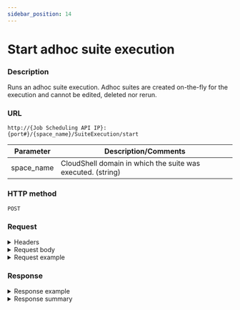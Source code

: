 ```yaml
---
sidebar_position: 14
---
```


# Start adhoc suite execution

### Description

Runs an adhoc suite execution. Adhoc suites are created on-the-fly for the execution and cannot be edited, deleted nor rerun.

### URL

`http://{Job Scheduling API IP}:{port#}/{space_name}/SuiteExecution/start`

| Parameter | Description/Comments |
| --- | --- |
| space_name | CloudShell domain in which the suite was executed. (string) |

### HTTP method

`POST`

### Request

<details>
<summary>Headers</summary>


Example header format:

`Authorization: Basic <authorization token returned from the login method>`

`Content-Type: application/json`

</details>

<details>
<summary>Request body</summary>

Suite details. The parameters of the adhoc suite execution method include:
<table>
<thead><th>Parameter</th><th>Description/Comments</th></thead>
<tbody>
  <tr>
    <td>name</td>
    <td>Name of the suite execution. (string)</td>
  </tr>
  <tr>
    <td>description</td>
    <td>Optional description for the suite execution. (string)</td>
  </tr>
  <tr>
    <td>testTypeName</td>
    <td>Type of tests to run. (string)<br/>Currently, the value to use is "Robot".</td>
  </tr>
  <tr>
    <td>jobs</td>
    <td>
    Job details:<br/>
      - **name**: Job name. (string)
      - **description**: Job description, if defined. (string)
      - **durationBufferInMinutes**: Job's execution buffer, in minutes. (Numeric)
      - **blueprint**: Details of the job's blueprint.
        - **name**: Blueprint name. (string)
        - **inputs**: Published global inputs defined in the job's blueprint.
          - **name**: global input's name. (string)
          - **value**: global input's value. (string)
        - **abstractRequirements**: Published requirements in the blueprint's abstract resources.
          - **type**: Type of abstract requirement. (string)
              There are two options:
                - "**Quantity**" when specifying the number of abstract resources to select.
                - "**Attribute**" for any other attribute requirement.
          - **resource**: Name of the abstract resource. (string)
          - **name**: Name of the abstract requirement. Specify "Quantity" to indicate the number of abstract resources to select.
          - **value**: Requirement's value. (string, numeric for Quantity)
        - **additionalInputs**: Published additional inputs in the blueprint's abstract resources.
          - **resource**: Name of the abstract resource. (string)
          - **name**: Name of the additional info. (string)
          - **value**: Additional info's value. (string)
        - **serviceInputs**: Published inputs belonging to services in the blueprint.
          - **resource**: Name of the service. (string)
          - **name**: Name of the service input. (string)
          - **value**: Service input's value. (string)
      - **tests**: Details of the job's tests.
        - **name**: Name of the test. (string)
        - **path**: Path to the test's containing folder. (string)
        - **durationInMinutes**: Test's duration in minutes. (Numeric)
        - **inputs**: Test's inputs.
          - **name**: Input name. (string)
          - **Value**: Input value. (string)
        - **repositoryName**: Name of online repository containing the test. (string)        
    </td>
  </tr>
</tbody>
</table>
</details>

<details>
<summary>Request example</summary>
```javascript
{
	"name": "my ad hoc robot execution",
	"description": "string",
	"testTypeName": "Robot",
	"jobs": [
	{
        "name": "job 1",
        "description": "string",
        "durationBufferInMinutes": 3,
        "blueprint": {
            "name": "my blueprint",
            "inputs": [
            {
            "name": "Sandbox number",
            "value": "4"
            }],
            "abstractRequirements": [
            {
            "type": "Quantity",
            "resource": "DUT resource",
            "name": "Quantity",
            "value": "1"
            }],
            "additionalInputs": [{
            "resource": "DUT resource",
            "name": "Firmware version",
            "value": "1.00.2"
            }],
            "serviceInputs": [{
            "resource": "Controller service",
            "name": "Service.Address",
            "value": "192.168.45.112"
            }]
        },
        "tests": [
        {
            "name": "run-traffic.robot",
            "path": "Traffic tests",
            "durationInMinutes": 1,
            "inputs": [
                {
                    "name": "Additional CMD Parameters",
                    "value": ""
                }
            ],
            "repositoryName": "GitHub"
        }
        ]
    }
]
}
```
</details>

### Response

<details>
<summary>Response example</summary>
```javascript
{
  "id": "a7f13fe5-ddee-4ec8-971f-a0e6784c8387"
}
```
</details>

<details>
<summary>Response summary</summary>

<table>
<thead><th>Parameter</th><th>Description/Comments</th></thead>
<tbody>
  <tr>
    <td>id</td>
    <td>Suite execution id. (guid)</td>
  </tr>
</tbody>
</table>
</details>